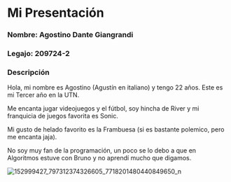 # Mi Presentación

### Nombre: Agostino Dante Giangrandi

### Legajo: 209724-2

### Descripción
Hola, mi nombre es Agostino (Agustín en italiano) y tengo 22 años. Este es mi Tercer año en la UTN.

Me encanta jugar videojuegos y el fútbol, soy hincha de River y mi franquicia de juegos favorita es Sonic.

Mi gusto de helado favorito es la Frambuesa (si es bastante polemico, pero me encanta jaja).

No soy muy fan de la programación, un poco se lo debo a que en Algoritmos estuve con Bruno y no aprendí mucho que digamos.

![152999427_797312374326605_7718201480440849650_n](https://github.com/pdepjm/2024-tp0-presentacion-AgostinoG/assets/164388209/b1b44bee-135b-4e64-a90c-779c1c9e911d)
